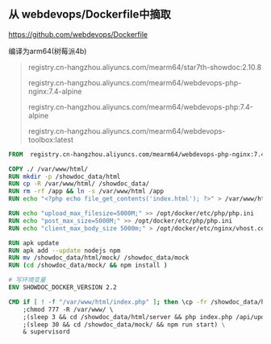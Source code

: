 ## 从 webdevops/Dockerfile中摘取

https://github.com/webdevops/Dockerfile

编译为arm64(树莓派4b)



> registry.cn-hangzhou.aliyuncs.com/mearm64/star7th-showdoc:2.10.8
>
> registry.cn-hangzhou.aliyuncs.com/mearm64/webdevops-php-nginx:7.4-alpine
>
> registry.cn-hangzhou.aliyuncs.com/mearm64/webdevops-php:7.4-alpine 
>
> registry.cn-hangzhou.aliyuncs.com/mearm64/webdevops-toolbox:latest   







```dockerfile
FROM  registry.cn-hangzhou.aliyuncs.com/mearm64/webdevops-php-nginx:7.4-alpine

COPY ./ /var/www/html/
RUN mkdir -p /showdoc_data/html
RUN cp -R /var/www/html/ /showdoc_data/
RUN rm -rf /app && ln -s /var/www/html /app
RUN echo "<?php echo file_get_contents('index.html'); ?>" > /var/www/html/web/index.php

RUN echo "upload_max_filesize=5000M;" >> /opt/docker/etc/php/php.ini
RUN echo "post_max_size=5000M;" >> /opt/docker/etc/php/php.ini
RUN echo "client_max_body_size 5000m;" > /opt/docker/etc/nginx/vhost.common.d/10-general.conf

RUN apk update
RUN apk add --update nodejs npm
RUN mv /showdoc_data/html/mock/ /showdoc_data/mock
RUN (cd /showdoc_data/mock/ && npm install )

# 写环境变量
ENV SHOWDOC_DOCKER_VERSION 2.2

CMD if [ ! -f "/var/www/html/index.php" ]; then \cp -fr /showdoc_data/html/ /var/www/ ;fi \ 
    ;chmod 777 -R /var/www/ \ 
    ;(sleep 3 && cd /showdoc_data/html/server && php index.php /api/update/dockerUpdateCode && chmod 777 -R /var/www/ ) \
    ;(sleep 30 && cd /showdoc_data/mock/ && npm run start) \
    & supervisord

```

